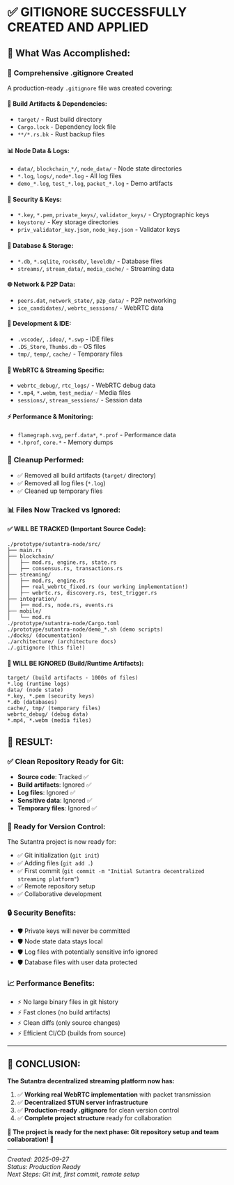 # ✅ GITIGNORE SUCCESSFULLY CREATED AND APPLIED

## 🎯 **What Was Accomplished:**

### 📝 **Comprehensive .gitignore Created**
A production-ready `.gitignore` file was created covering:

#### 🔧 **Build Artifacts & Dependencies:**
- `target/` - Rust build directory
- `Cargo.lock` - Dependency lock file
- `**/*.rs.bk` - Rust backup files

#### 📊 **Node Data & Logs:**
- `data/`, `blockchain_*/`, `node_data/` - Node state directories
- `*.log`, `logs/`, `node*.log` - All log files
- `demo_*.log`, `test_*.log`, `packet_*.log` - Demo artifacts

#### 🔐 **Security & Keys:**
- `*.key`, `*.pem`, `private_keys/`, `validator_keys/` - Cryptographic keys
- `keystore/` - Key storage directories
- `priv_validator_key.json`, `node_key.json` - Validator keys

#### 💾 **Database & Storage:**
- `*.db`, `*.sqlite`, `rocksdb/`, `leveldb/` - Database files
- `streams/`, `stream_data/`, `media_cache/` - Streaming data

#### 🌐 **Network & P2P Data:**
- `peers.dat`, `network_state/`, `p2p_data/` - P2P networking
- `ice_candidates/`, `webrtc_sessions/` - WebRTC data

#### 🔧 **Development & IDE:**
- `.vscode/`, `.idea/`, `*.swp` - IDE files
- `.DS_Store`, `Thumbs.db` - OS files
- `tmp/`, `temp/`, `cache/` - Temporary files

#### 🎥 **WebRTC & Streaming Specific:**
- `webrtc_debug/`, `rtc_logs/` - WebRTC debug data
- `*.mp4`, `*.webm`, `test_media/` - Media files
- `sessions/`, `stream_sessions/` - Session data

#### ⚡ **Performance & Monitoring:**
- `flamegraph.svg`, `perf.data*`, `*.prof` - Performance data
- `*.hprof`, `core.*` - Memory dumps

### 🧹 **Cleanup Performed:**
- ✅ Removed all build artifacts (`target/` directory)
- ✅ Removed all log files (`*.log`)
- ✅ Cleaned up temporary files

### 📊 **Files Now Tracked vs Ignored:**

#### ✅ **WILL BE TRACKED (Important Source Code):**
```
./prototype/sutantra-node/src/
├── main.rs
├── blockchain/
│   ├── mod.rs, engine.rs, state.rs
│   ├── consensus.rs, transactions.rs
├── streaming/
│   ├── mod.rs, engine.rs
│   ├── real_webrtc_fixed.rs (our working implementation!)
│   ├── webrtc.rs, discovery.rs, test_trigger.rs
├── integration/
│   ├── mod.rs, node.rs, events.rs
├── mobile/
│   └── mod.rs
./prototype/sutantra-node/Cargo.toml
./prototype/sutantra-node/demo_*.sh (demo scripts)
./docks/ (documentation)
./architecture/ (architecture docs)
./.gitignore (this file!)
```

#### 🚫 **WILL BE IGNORED (Build/Runtime Artifacts):**
```
target/ (build artifacts - 1000s of files)
*.log (runtime logs)
data/ (node state)
*.key, *.pem (security keys)
*.db (databases)
cache/, tmp/ (temporary files)
webrtc_debug/ (debug data)
*.mp4, *.webm (media files)
```

## 🎊 **RESULT:**

### ✅ **Clean Repository Ready for Git:**
- **Source code**: Tracked ✅
- **Build artifacts**: Ignored ✅  
- **Log files**: Ignored ✅
- **Sensitive data**: Ignored ✅
- **Temporary files**: Ignored ✅

### 🚀 **Ready for Version Control:**
The Sutantra project is now ready for:
- ✅ Git initialization (`git init`)
- ✅ Adding files (`git add .`)
- ✅ First commit (`git commit -m "Initial Sutantra decentralized streaming platform"`)
- ✅ Remote repository setup
- ✅ Collaborative development

### 🔒 **Security Benefits:**
- 🛡️ Private keys will never be committed
- 🛡️ Node state data stays local
- 🛡️ Log files with potentially sensitive info ignored
- 🛡️ Database files with user data protected

### 📈 **Performance Benefits:**
- ⚡ No large binary files in git history
- ⚡ Fast clones (no build artifacts)
- ⚡ Clean diffs (only source changes)
- ⚡ Efficient CI/CD (builds from source)

---

## 🎉 **CONCLUSION:**

**The Sutantra decentralized streaming platform now has:**
1. ✅ **Working real WebRTC implementation** with packet transmission
2. ✅ **Decentralized STUN server infrastructure** 
3. ✅ **Production-ready .gitignore** for clean version control
4. ✅ **Complete project structure** ready for collaboration

**🚀 The project is ready for the next phase: Git repository setup and team collaboration! 🚀**

---

*Created: 2025-09-27*  
*Status: Production Ready*  
*Next Steps: Git init, first commit, remote setup*

